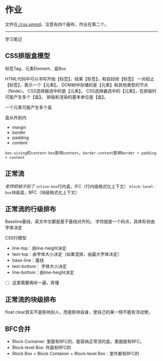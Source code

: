 # 作业
文件在[./css.xmind](./css.xmind)，注意有四个画布，作业在第二个。

---

学习笔记
## CSS排版盒模型
标签Tag、元素Element、盒Box

HTML代码中可以书写开始【标签】，结束【标签】，和自封闭【标签】
一对起止【标签】，表示一个【元素】。
DOM树中存储的是【元素】和其他类型的节点（Node）。
CSS选择器选中的是【元素】。
CSS选择器选中的【元素】，在排版时可能产生多个【盒】。
排版和渲染的基本单位是【盒】。

一个元素可能产生多个盒

盒从外到内
- margin
- border
- padding
- content

`box-sizing`的`content-box`影响`content`，`border-content`影响`border + padding + content`
 
## 正常流
*老师把胡子刮了*
`inline-box`行内盒，IFC（行内级格式化上下文）
`block-level-box`块级盒，BFC（块级格式化上下文）

## 正常流的行级排布
Baseline基线，英文中文都是基于基线对齐的。
字符就是一个码点，具体形状由字体决定

CSS行模型
- line-top：由line-height决定
- text-top：由字体大小决定（如果混排，由最大字体决定）
- base-line：基线
- text-bottom： 字体大小决定
- line-bottom：由line-height决定

- [ ] 这里需要再听一遍，弄懂

## 正常流的块级排布
float
clear其实不是影响别人，而是影响自身，使自己的某一侧不能有浮动使。

## BFC合并
- Block Container: 里面有BFC的，能容纳正常流的盒，里面就有BFC。
- Block-level Box: 外面有BFC的
- Block Box = Block Container + Block-level Box：里外都有BFC的


## 



